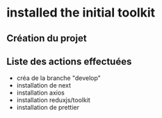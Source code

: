 # installed the initial toolkit

## Création du projet

## Liste des actions effectuées

- créa de la branche "develop"
- installation de next
- installation axios
- installation reduxjs/toolkit
- installation de prettier